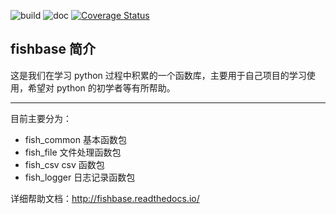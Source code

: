 ![build](https://api.travis-ci.org/chinapnr/fishbase.svg?branch=master)
![doc](https://readthedocs.org/projects/fishbase/badge/?version=latest)
[![Coverage Status](https://coveralls.io/repos/github/iTaa/fish_base/badge.svg?branch=master)](https://coveralls.io/github/iTaa/fish_base?branch=master)

## fishbase 简介

这是我们在学习 python 过程中积累的一个函数库，主要用于自己项目的学习使用，希望对 python 的初学者等有所帮助。

---

目前主要分为：

* fish_common 基本函数包
* fish_file 文件处理函数包
* fish_csv csv 函数包
* fish_logger 日志记录函数包

详细帮助文档：http://fishbase.readthedocs.io/
<!-- Global site tag (gtag.js) - Google Analytics -->
<script async src="https://www.googletagmanager.com/gtag/js?id=UA-121436014-1"></script>
<script>
  window.dataLayer = window.dataLayer || [];
  function gtag(){dataLayer.push(arguments);}
  gtag('js', new Date());

  gtag('config', 'UA-121436014-1');
</script>
